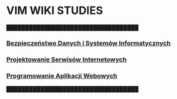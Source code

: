 # VIM WIKI STUDIES
███████████████████████████████████
### [Bezpieczeństwo Danych i Systemów Informatycznych](BDiSI/BDiSI.md)
### [Projektowanie Serwisów Internetowych](PSI/PSI.md)
### [Programowanie Aplikacji Webowych](PAW/PAW.md)
███████████████████████████████████

